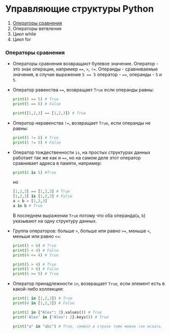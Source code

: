# Управляющие структуры Python
1. [Операторы сравнения](#comparison)
2. Операторы ветвления
3. Цикл while
4. Цикл for

### <a name='comparison'>Операторы сравнения</a>
- Операторы сравнения возвращают булевое значение. Оператор - это знак операции, например `==`, `>`, `!=`. Операнды - сравниваемые значения, в случае выражение `5 == 5` оператор - `==`, операнды - `5` и `5`.

- Оператор равенства `==`, возвращает `True` если операнды равны:
    ```python
    print(5 == 5) # True
    print(5 == 6) # False

    print([1,2,3] == [1,2,3]) # True
    ```

- Оператор неравенства `!=`, возвращает `True`, если операнды не равны:
    ```python
    print(5 != 6) # True
    print(5 != 5) # False
    ```

- Оператор тождественности `is`, на простых структурах данных работает так же как и `==`, но на самом деле этот оператор сравнивает адреса в памяти, например:
    ```python
    print(5 is 5) #True
    ```
    но
    ```python
    [1,2,3] == [1,2,3] # True
    [1,2,3] is [1,2,3] # False
    a = b = [1,2,3]
    a is b # True
    ```
    В последнем выражении `True` потому что оба операнда(`a`, `b`) указывают на одну структуру данных.

- Группа операторов: больше `>`, больше или равно `>=`, меньше `<`, меньше или равно `<=`:
    ```python
    print(5 < 6) # True
    print(5 < 4) # False
    print(4 <= 4) # True

    print(5 > 4) # True
    print(5 > 6) # False
    print(5 >= 5) # True
    ```

- Оператор принадлежности `in`, возвращает `True`, если элемент есть в какой-либо коллекции:
    ```python
    print(1 in [1,2,3]) # True
    print(4 in [1,2,3]) # False

    print(2 in {"Alex": 2}.values()) # True
    print('Alex' in {"Alex": 2}.keys()) # True

    print("a" in "abc") # True, символ в строке тоже можно так искать
    ```

